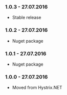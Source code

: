 ﻿### 1.0.3 - 27.07.2016
* Stable release

### 1.0.2 - 27.07.2016
* Nuget package

### 1.0.1 - 27.07.2016
* Nuget package

### 1.0.0 - 27.07.2016
* Moved from Hystrix.NET
